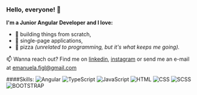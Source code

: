 ### Hello, everyone! 👋

**I'm a Junior Angular Developer and I love:**
* :wrench: building things from scratch,
* :page_facing_up: single-page applications,
* :pizza: pizza _(unrelated to programming, but it's what keeps me going)._

:mailbox: Wanna reach out? Find me on [linkedin](https://www.linkedin.com/in/emanuela-figliuolo/), [instagram](https://www.instagram.com/mannyf_97/) or send me an e-mail at [emanuela.figl@gmail.com](emanuela.figl@gmail.com)

####Skills:
![Angular](https://cdn.jsdelivr.net/gh/devicons/devicon/icons/angularjs/angularjs-plain.svg) ![TypeScript](https://cdn.jsdelivr.net/gh/devicons/devicon/icons/typescript/typescript-plain.svg) ![JavaScript](https://cdn.jsdelivr.net/gh/devicons/devicon/icons/javascript/javascript-plain.svg) ![HTML](https://cdn.jsdelivr.net/gh/devicons/devicon/icons/html5/html5-original-wordmark.svg) ![CSS](https://cdn.jsdelivr.net/gh/devicons/devicon/icons/css3/css3-original.svg) ![SCSS](https://cdn.jsdelivr.net/gh/devicons/devicon/icons/sass/sass-original.svg) ![BOOTSTRAP](https://cdn.jsdelivr.net/gh/devicons/devicon/icons/bootstrap/bootstrap-plain-wordmark.svg)


